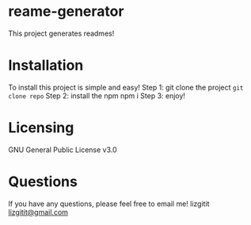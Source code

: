
# reame-generator
 
This project generates readmes!


# Installation
To install this project is simple and easy! 
Step 1: git clone the project
``` git clone repo ```
Step 2: install the npm
npm i
Step 3: enjoy!










# Licensing
GNU General Public License v3.0


# Questions
If you have any questions, please feel free to email me!
lizgitit
lizgitit@gmail.com    
